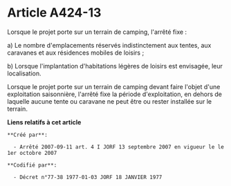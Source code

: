 # Article A424-13

Lorsque le projet porte sur un terrain de camping, l'arrêté fixe :

a) Le nombre d'emplacements réservés indistinctement aux tentes, aux caravanes et aux résidences mobiles de loisirs ;

b) Lorsque l'implantation d'habitations légères de loisirs est envisagée, leur localisation.

Lorsque le projet porte sur un terrain de camping devant faire l'objet d'une exploitation saisonnière, l'arrêté fixe la
période d'exploitation, en dehors de laquelle aucune tente ou caravane ne peut être ou rester installée sur le terrain.

**Liens relatifs à cet article**

	**Créé par**:

	  - Arrêté 2007-09-11 art. 4 I JORF 13 septembre 2007 en vigueur le le 1er octobre 2007

	**Codifié par**:

	  - Décret n°77-38 1977-01-03 JORF 18 JANVIER 1977
